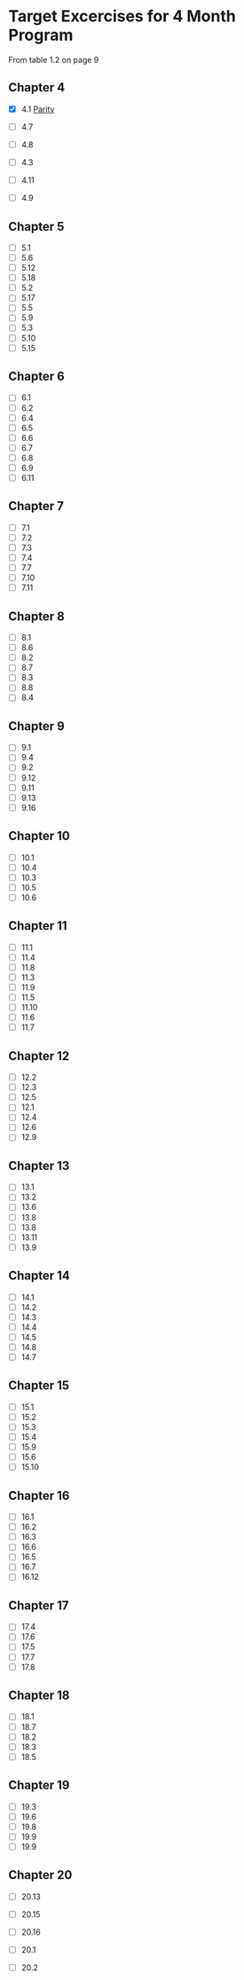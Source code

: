 # Target Excercises for 4 Month Program

From table 1.2 on page 9

## Chapter 4
 - [x] 4.1 [Parity](./epi_judge_python/parity.py)
 - [ ] 4.7 
 - [ ] 4.8 
 - [ ] 4.3 
 - [ ] 4.11
 - [ ] 4.9 


## Chapter 5
 - [ ] 5.1
 - [ ] 5.6 
 - [ ] 5.12 
 - [ ] 5.18 
 - [ ] 5.2
 - [ ] 5.17
 - [ ] 5.5
 - [ ] 5.9 
 - [ ] 5.3 
 - [ ] 5.10 
 - [ ] 5.15

## Chapter 6
 - [ ] 6.1
 - [ ] 6.2 
 - [ ] 6.4 
 - [ ] 6.5 
 - [ ] 6.6
 - [ ] 6.7
 - [ ] 6.8
 - [ ] 6.9 
 - [ ] 6.11 

## Chapter 7
 - [ ] 7.1
 - [ ] 7.2 
 - [ ] 7.3 
 - [ ] 7.4 
 - [ ] 7.7
 - [ ] 7.10
 - [ ] 7.11

## Chapter 8
 - [ ] 8.1
 - [ ] 8.6 
 - [ ] 8.2 
 - [ ] 8.7 
 - [ ] 8.3
 - [ ] 8.8
 - [ ] 8.4

## Chapter 9
 - [ ] 9.1
 - [ ] 9.4 
 - [ ] 9.2 
 - [ ] 9.12 
 - [ ] 9.11
 - [ ] 9.13
 - [ ] 9.16

## Chapter 10
 - [ ] 10.1
 - [ ] 10.4
 - [ ] 10.3 
 - [ ] 10.5 
 - [ ] 10.6

## Chapter 11
 - [ ] 11.1
 - [ ] 11.4
 - [ ] 11.8 
 - [ ] 11.3 
 - [ ] 11.9
 - [ ] 11.5
 - [ ] 11.10
 - [ ] 11.6
 - [ ] 11.7

## Chapter 12
 - [ ] 12.2
 - [ ] 12.3
 - [ ] 12.5 
 - [ ] 12.1 
 - [ ] 12.4
 - [ ] 12.6
 - [ ] 12.9

## Chapter 13
 - [ ] 13.1
 - [ ] 13.2
 - [ ] 13.6 
 - [ ] 13.8 
 - [ ] 13.8
 - [ ] 13.11
 - [ ] 13.9

## Chapter 14
 - [ ] 14.1
 - [ ] 14.2
 - [ ] 14.3 
 - [ ] 14.4 
 - [ ] 14.5
 - [ ] 14.8
 - [ ] 14.7

## Chapter 15
 - [ ] 15.1
 - [ ] 15.2
 - [ ] 15.3 
 - [ ] 15.4 
 - [ ] 15.9
 - [ ] 15.6
 - [ ] 15.10

## Chapter 16
 - [ ] 16.1
 - [ ] 16.2 
 - [ ] 16.3 
 - [ ] 16.6 
 - [ ] 16.5
 - [ ] 16.7
 - [ ] 16.12

## Chapter 17
 - [ ] 17.4
 - [ ] 17.6
 - [ ] 17.5 
 - [ ] 17.7 
 - [ ] 17.8

## Chapter 18
 - [ ] 18.1
 - [ ] 18.7 
 - [ ] 18.2 
 - [ ] 18.3 
 - [ ] 18.5

## Chapter 19
 - [ ] 19.3
 - [ ] 19.6
 - [ ] 19.8 
 - [ ] 19.9 
 - [ ] 19.9

## Chapter 20
 - [ ] 20.13
 - [ ] 20.15
 - [ ] 20.16
 - [ ] 20.1
 - [ ] 20.2



























